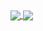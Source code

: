 
<a href="https://github-readme-stats.vercel.app/api?username=zupo&show_icons=true&count_private=true&include_all_commits=true&hide_border=true">
  <img align="center" src="https://github-readme-stats.vercel.app/api?username=zupo&show_icons=true&count_private=true&include_all_commits=true&hide_border=true" />
</a>

<a href="https://github-readme-stats.vercel.app/api/top-langs/?username=zupo&layout=compact">
  <img align="center" src="https://github-readme-stats.vercel.app/api/top-langs/?username=zupo&layout=compact&hide=jupyter%20notebook,css,javascript,jinja&exclude_repo=delpt" />
</a>
